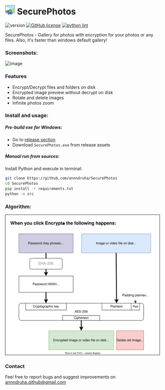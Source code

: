 # <img src="https://raw.githubusercontent.com/Annndruha/SecurePhotos/main/src/img/icon.svg" width="32px"> SecurePhotos

![version](https://img.shields.io/github/v/release/Annndruha/SecurePhotos)
[![GitHub license](https://img.shields.io/github/license/Annndruha/SecurePhotos.svg)](https://github.com/Annndruha/SecurePhotos/blob/master/LICENSE)
[![python lint](https://github.com/Annndruha/SecurePhotos/actions/workflows/pylint.yml/badge.svg)](https://github.com/Annndruha/SecurePhotos/blob/master/.github/workflows/pylint.yml)

SecurePhotos - Gallery for photos with encryption for your photos or any files. Also, it's faster than windows default gallery!

### Screenshots:

![image](https://github.com/annndruha/SecurePhotos/assets/51162917/5fb7e01c-fed6-4ab7-8777-9eace9cf5ea8)


### Features

* Encrypt/Decrypt files and folders on disk
* Encrypted image preview without decrypt on disk
* Rotate and delete images
* Infinite photos zoom

### Install and usage:

##### Pre-build exe for Windows:
* Go to [release section](https://github.com/annndruha/SecurePhotos/releases)
* Download `SecurePhotos.exe` from release assets

##### Manual run from sources:
Install Python and execute in terminal:
```bash
git clone https://github.com/annndruha/SecurePhotos
cd SecurePhotos
pip install -r requirements.txt
python -m src
```

### Algorithm:
![](https://raw.githubusercontent.com/Annndruha/SecurePhotos/main/docs/encrypt_scheme.drawio.svg)


### Contact
Feel free to report bugs and suggest improvements on [annndruha.github@gmail.com](mailto:annndruha.github@gmail.com)
